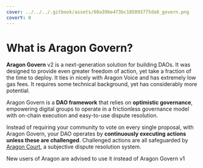 ```yaml
---
cover: ../../../.gitbook/assets/60a39be473bc185893775da8_govern.png
coverY: 0
---
```


# What is Aragon Govern?

**Aragon Govern** v2 is a next-generation solution for building DAOs. It was designed to provide even greater freedom of action, yet take a fraction of the time to deploy. It ties in nicely with Aragon Voice and has extremely low gas fees. It requires some technical background, yet has considerably more potential.&#x20;

Aragon Govern is a **DAO framework** that relies on **optimistic governance**, empowering digital groups to operate in a frictionless governance model with on-chain execution and easy-to-use dispute resolution.

Instead of requiring your community to vote on every single proposal, with Aragon Govern, your DAO operates by **continuously executing actions unless these are challenged**. Challenged actions are all safeguarded by [Aragon Court](../aragon-court/), a subjective dispute resolution system.

New users of Aragon are advised to use it instead of Aragon Govern v1
